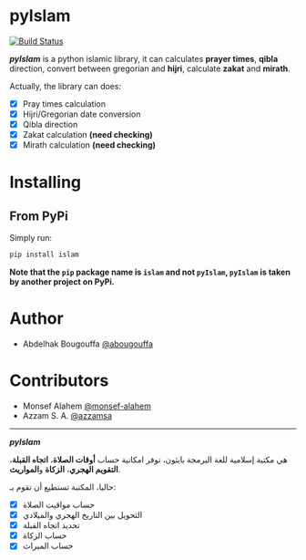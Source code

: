 pyIslam
===========
[![Build Status](https://travis-ci.org/abougouffa/pyIslam.svg?branch=master)](https://travis-ci.org/abougouffa/pyIslam)

**_pyIslam_** is a python islamic library, it can calculates **prayer times**, **qibla** direction, convert between gregorian and **hijri**, calculate **zakat** and **mirath**.

Actually, the library can does:

- [x] Pray times calculation
- [x] Hijri/Gregorian date conversion
- [x] Qibla direction
- [x] Zakat calculation **(need checking)**
- [x] Mirath calculation **(need checking)**

# Installing
## From PyPi
Simply run:

```bash
pip install islam
```

**Note that the `pip` package name is `islam` and not `pyIslam`, `pyIslam` is taken by another project on PyPi.**

# Author
- Abdelhak Bougouffa [@abougouffa](https://github.com/abougouffa)

# Contributors
- Monsef Alahem [@monsef-alahem](https://github.com/monsef-alahem)
- Azzam S. A. [@azzamsa](https://github.com/azzamsa)

------
**_pyIslam_**

هي مكتبة إسلامية للغة البرمجة بايثون، توفر امكانية حساب **أوقات الصلاة**، **اتجاه القبلة**، **التقويم الهجري**، **الزكاة** و**المواريث**.

حاليا، المكتبة تستطيع أن تقوم بـ:

- [x] حساب مواقيت الصلاة
- [x] التحويل بين التاريخ الهجري والميلادي
- [x] تحديد اتجاه القبلة
- [x] حساب الزكاة
- [x] حساب الميراث
